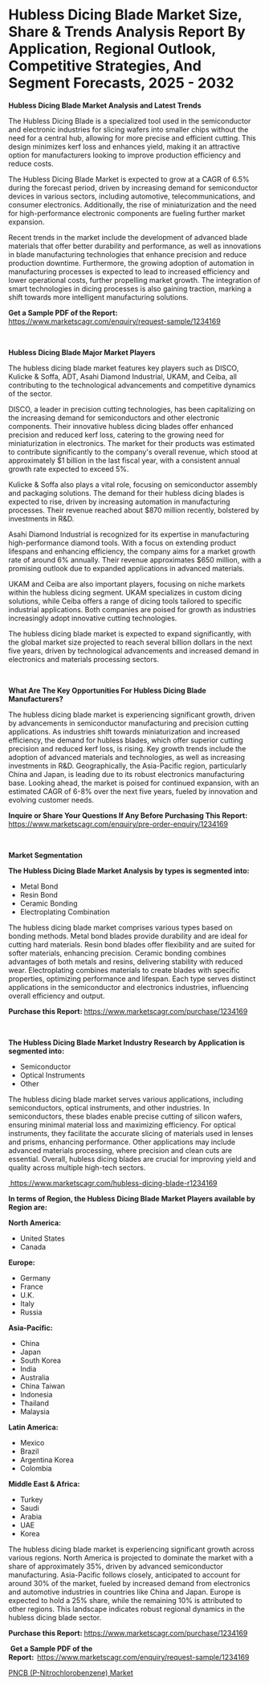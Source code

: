 <p><h1>Hubless Dicing Blade Market Size, Share & Trends Analysis Report By Application, Regional Outlook, Competitive Strategies, And Segment Forecasts, 2025 - 2032</h1></p><p><strong>Hubless Dicing Blade Market Analysis and Latest Trends</strong></p>
<p><p>The Hubless Dicing Blade is a specialized tool used in the semiconductor and electronic industries for slicing wafers into smaller chips without the need for a central hub, allowing for more precise and efficient cutting. This design minimizes kerf loss and enhances yield, making it an attractive option for manufacturers looking to improve production efficiency and reduce costs. </p><p>The Hubless Dicing Blade Market is expected to grow at a CAGR of 6.5% during the forecast period, driven by increasing demand for semiconductor devices in various sectors, including automotive, telecommunications, and consumer electronics. Additionally, the rise of miniaturization and the need for high-performance electronic components are fueling further market expansion. </p><p>Recent trends in the market include the development of advanced blade materials that offer better durability and performance, as well as innovations in blade manufacturing technologies that enhance precision and reduce production downtime. Furthermore, the growing adoption of automation in manufacturing processes is expected to lead to increased efficiency and lower operational costs, further propelling market growth. The integration of smart technologies in dicing processes is also gaining traction, marking a shift towards more intelligent manufacturing solutions.</p></p>
<p><strong>Get a Sample PDF of the Report:&nbsp;</strong> <a href="https://www.marketscagr.com/enquiry/request-sample/1234169?utm_campaign=1902&utm_medium=2&utm_source=Github&utm_content=ia&utm_term=02022025&utm_id=hubless-dicing-blade">https://www.marketscagr.com/enquiry/request-sample/1234169</a></p>
<p>&nbsp;</p>
<p><strong>Hubless Dicing Blade Major Market Players</strong></p>
<p><p>The hubless dicing blade market features key players such as DISCO, Kulicke & Soffa, ADT, Asahi Diamond Industrial, UKAM, and Ceiba, all contributing to the technological advancements and competitive dynamics of the sector. </p><p>DISCO, a leader in precision cutting technologies, has been capitalizing on the increasing demand for semiconductors and other electronic components. Their innovative hubless dicing blades offer enhanced precision and reduced kerf loss, catering to the growing need for miniaturization in electronics. The market for their products was estimated to contribute significantly to the company's overall revenue, which stood at approximately $1 billion in the last fiscal year, with a consistent annual growth rate expected to exceed 5%.</p><p>Kulicke & Soffa also plays a vital role, focusing on semiconductor assembly and packaging solutions. The demand for their hubless dicing blades is expected to rise, driven by increasing automation in manufacturing processes. Their revenue reached about $870 million recently, bolstered by investments in R&D.</p><p>Asahi Diamond Industrial is recognized for its expertise in manufacturing high-performance diamond tools. With a focus on extending product lifespans and enhancing efficiency, the company aims for a market growth rate of around 6% annually. Their revenue approximates $650 million, with a promising outlook due to expanded applications in advanced materials.</p><p>UKAM and Ceiba are also important players, focusing on niche markets within the hubless dicing segment. UKAM specializes in custom dicing solutions, while Ceiba offers a range of dicing tools tailored to specific industrial applications. Both companies are poised for growth as industries increasingly adopt innovative cutting technologies.</p><p>The hubless dicing blade market is expected to expand significantly, with the global market size projected to reach several billion dollars in the next five years, driven by technological advancements and increased demand in electronics and materials processing sectors.</p></p>
<p>&nbsp;</p>
<p><strong>What Are The Key Opportunities For Hubless Dicing Blade Manufacturers?</strong></p>
<p><p>The hubless dicing blade market is experiencing significant growth, driven by advancements in semiconductor manufacturing and precision cutting applications. As industries shift towards miniaturization and increased efficiency, the demand for hubless blades, which offer superior cutting precision and reduced kerf loss, is rising. Key growth trends include the adoption of advanced materials and technologies, as well as increasing investments in R&D. Geographically, the Asia-Pacific region, particularly China and Japan, is leading due to its robust electronics manufacturing base. Looking ahead, the market is poised for continued expansion, with an estimated CAGR of 6-8% over the next five years, fueled by innovation and evolving customer needs.</p></p>
<p><strong>Inquire or Share Your Questions If Any Before Purchasing This Report:</strong> <a href="https://www.marketscagr.com/enquiry/pre-order-enquiry/1234169?utm_campaign=1902&utm_medium=2&utm_source=Github&utm_content=ia&utm_term=02022025&utm_id=hubless-dicing-blade">https://www.marketscagr.com/enquiry/pre-order-enquiry/1234169</a></p>
<p>&nbsp;</p>
<p><strong>Market Segmentation</strong></p>
<p><strong>The Hubless Dicing Blade Market Analysis by types is segmented into:</strong></p>
<p><ul><li>Metal Bond</li><li>Resin Bond</li><li>Ceramic Bonding</li><li>Electroplating Combination</li></ul></p>
<p><p>The hubless dicing blade market comprises various types based on bonding methods. Metal bond blades provide durability and are ideal for cutting hard materials. Resin bond blades offer flexibility and are suited for softer materials, enhancing precision. Ceramic bonding combines advantages of both metals and resins, delivering stability with reduced wear. Electroplating combines materials to create blades with specific properties, optimizing performance and lifespan. Each type serves distinct applications in the semiconductor and electronics industries, influencing overall efficiency and output.</p></p>
<p><strong>Purchase this Report:&nbsp;</strong><a href="https://www.marketscagr.com/purchase/1234169?utm_campaign=1902&utm_medium=2&utm_source=Github&utm_content=ia&utm_term=02022025&utm_id=hubless-dicing-blade">https://www.marketscagr.com/purchase/1234169</a></p>
<p>&nbsp;</p>
<p><strong>The Hubless Dicing Blade Market Industry Research by Application is segmented into:</strong></p>
<p><ul><li>Semiconductor</li><li>Optical Instruments</li><li>Other</li></ul></p>
<p><p>The hubless dicing blade market serves various applications, including semiconductors, optical instruments, and other industries. In semiconductors, these blades enable precise cutting of silicon wafers, ensuring minimal material loss and maximizing efficiency. For optical instruments, they facilitate the accurate slicing of materials used in lenses and prisms, enhancing performance. Other applications may include advanced materials processing, where precision and clean cuts are essential. Overall, hubless dicing blades are crucial for improving yield and quality across multiple high-tech sectors.</p></p>
<p><a href="https://www.marketscagr.com/hubless-dicing-blade-r1234169?utm_campaign=1902&utm_medium=2&utm_source=Github&utm_content=ia&utm_term=02022025&utm_id=hubless-dicing-blade">&nbsp;https://www.marketscagr.com/hubless-dicing-blade-r1234169</a></p>
<p><strong>In terms of Region, the Hubless Dicing Blade Market Players available by Region are:</strong></p>
<p>
    <p> <strong> North America: </strong>
        <ul>
            <li>United States</li>
            <li>Canada</li>
        </ul>
        </p> 
    <p> <strong> Europe: </strong>
        <ul>
            <li>Germany</li>
            <li>France</li>
            <li>U.K.</li>
            <li>Italy</li>
            <li>Russia</li>
        </ul>
        </p> 
    <p> <strong> Asia-Pacific: </strong>
        <ul>
            <li>China</li>
            <li>Japan</li>
            <li>South Korea</li>
            <li>India</li>
            <li>Australia</li>
            <li>China Taiwan</li>
            <li>Indonesia</li>
            <li>Thailand</li>
            <li>Malaysia</li>
        </ul>
        </p> 
    <p> <strong> Latin America: </strong>
        <ul>
            <li>Mexico</li>
            <li>Brazil</li>
            <li>Argentina Korea</li>
            <li>Colombia</li>
        </ul>
        </p> 
    <p> <strong> Middle East & Africa: </strong>
        <ul>
            <li>Turkey</li>
            <li>Saudi</li>
            <li>Arabia</li>
            <li>UAE</li>
            <li>Korea</li>
        </ul>
    </p>
    </p>
<p><p>The hubless dicing blade market is experiencing significant growth across various regions. North America is projected to dominate the market with a share of approximately 35%, driven by advanced semiconductor manufacturing. Asia-Pacific follows closely, anticipated to account for around 30% of the market, fueled by increased demand from electronics and automotive industries in countries like China and Japan. Europe is expected to hold a 25% share, while the remaining 10% is attributed to other regions. This landscape indicates robust regional dynamics in the hubless dicing blade sector.</p></p>
<p><strong>Purchase this Report: </strong><a href="https://www.marketscagr.com/purchase/1234169?utm_campaign=1902&utm_medium=2&utm_source=Github&utm_content=ia&utm_term=02022025&utm_id=hubless-dicing-blade">https://www.marketscagr.com/purchase/1234169</a></p>
<p>&nbsp;<strong>Get a Sample PDF of the Report:&nbsp;&nbsp;</strong><a href="https://www.marketscagr.com/enquiry/request-sample/1234169?utm_campaign=1902&utm_medium=2&utm_source=Github&utm_content=ia&utm_term=02022025&utm_id=hubless-dicing-blade">https://www.marketscagr.com/enquiry/request-sample/1234169</a></p>
<p><strong></strong></p>
<p><p><a href="https://github.com/rahu1506/Market-Research-Report-List-6/blob/main/pncb-p-nitrochlorobenzene-market.md?utm_campaign=1902&utm_medium=2&utm_source=Github&utm_content=ia&utm_term=02022025&utm_id=hubless-dicing-blade">PNCB (P-Nitrochlorobenzene) Market</a></p></p>